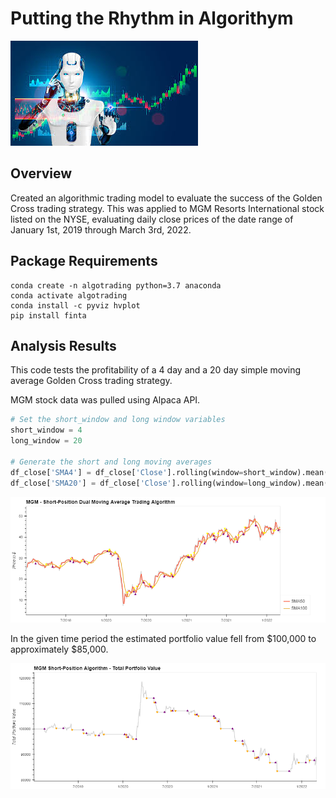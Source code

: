 # Putting the Rhythm in Algorithym
![hOMEWORK](./AI.png)

## Overview
Created an algorithmic trading model to evaluate the success of the Golden Cross trading strategy. This was applied to MGM Resorts International stock listed on the NYSE, evaluating daily close prices of the date range of January 1st, 2019 through March 3rd, 2022. 

## Package Requirements
```
conda create -n algotrading python=3.7 anaconda
conda activate algotrading
conda install -c pyviz hvplot
pip install finta
```
## Analysis Results
This code tests the profitability of a 4 day and a 20 day simple moving average Golden Cross trading strategy.

MGM stock data was pulled using Alpaca API.

```python
# Set the short_window and long window variables
short_window = 4
long_window = 20

# Generate the short and long moving averages
df_close['SMA4'] = df_close['Close'].rolling(window=short_window).mean()
df_close['SMA20'] = df_close['Close'].rolling(window=long_window).mean()
```
![hOMEWORK](./SMA.png)

In the given time period the estimated portfolio value fell from $100,000 to approximately $85,000.

![hOMEWORK](./short.png)

